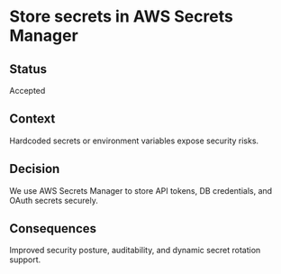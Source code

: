 # Store secrets in AWS Secrets Manager

## Status
Accepted

## Context
Hardcoded secrets or environment variables expose security risks.

## Decision
We use AWS Secrets Manager to store API tokens, DB credentials, and OAuth secrets securely.

## Consequences
Improved security posture, auditability, and dynamic secret rotation support.

